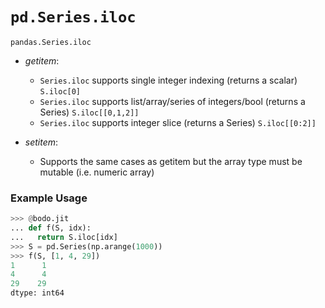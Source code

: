 # `pd.Series.iloc`

`pandas.Series.iloc`

- *getitem*:

    -  `Series.iloc` supports single integer indexing (returns a
        scalar) `S.iloc[0]`
    -  `Series.iloc` supports list/array/series of integers/bool
        (returns a Series) `S.iloc[[0,1,2]]`
    -  `Series.iloc` supports integer slice (returns a Series)
        `S.iloc[[0:2]]`

- *setitem*:

    -   Supports the same cases as getitem but the array type must be
        mutable (i.e. numeric array)

### Example Usage

``` py
>>> @bodo.jit
... def f(S, idx):
...   return S.iloc[idx]
>>> S = pd.Series(np.arange(1000))
>>> f(S, [1, 4, 29])
1      1
4      4
29    29
dtype: int64
```

